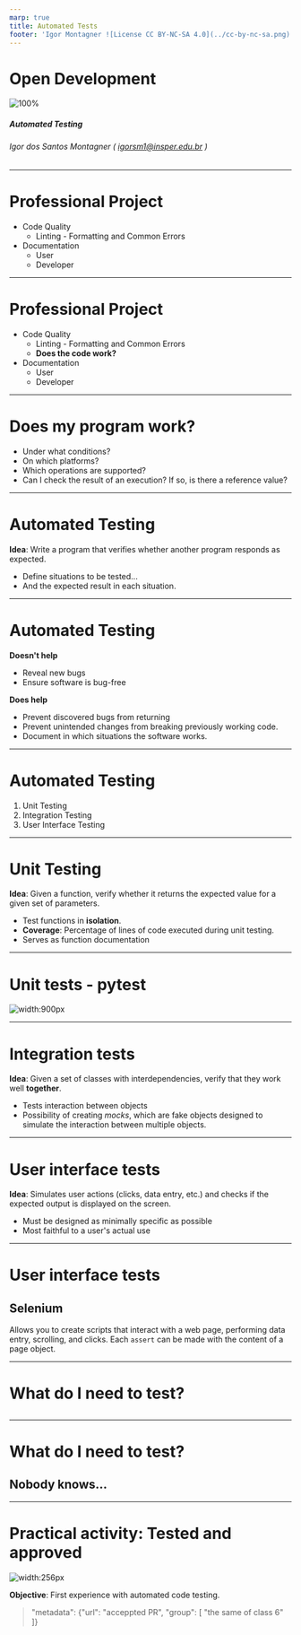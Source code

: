```yaml
---
marp: true
title: Automated Tests
footer: 'Igor Montagner ![License CC BY-NC-SA 4.0](../cc-by-nc-sa.png)'
---
```


<style>
	footer {
		position: fixed;
		bottom: 10px;
		left: 1050px;
		width: 400px;
	}

	footer img {
		vertical-align: middle;
	}
</style>


Open Development
===

![100%](capa.svg)

##### Automated Testing

###### Igor dos Santos Montagner ( [igorsm1@insper.edu.br](mailto:igorsm1@insper.edu.br) )

---

# Professional Project

- Code Quality
    - Linting - Formatting and Common Errors
- Documentation
    - User
    - Developer

---

# Professional Project

- Code Quality
    - Linting - Formatting and Common Errors
    - **Does the code work?**
- Documentation
    - User
    - Developer

----

# Does my program work?

- Under what conditions?
- On which platforms?
- Which operations are supported?
- Can I check the result of an execution? If so, is there a reference value?

---

# Automated Testing

**Idea**: Write a program that verifies whether another program responds as expected.

- Define situations to be tested...
- And the expected result in each situation.

---
# Automated Testing

**Doesn't help**

- Reveal new bugs
- Ensure software is bug-free

**Does help**

- Prevent discovered bugs from returning
- Prevent unintended changes from breaking previously working code.
- Document in which situations the software works.

---

# Automated Testing

1. Unit Testing
2. Integration Testing
3. User Interface Testing

---

# Unit Testing

**Idea**: Given a function, verify whether it returns the expected value for a given set of parameters.

- Test functions in **isolation**.
- **Coverage**: Percentage of lines of code executed during unit testing.
- Serves as function documentation


---
# Unit tests - pytest

![width:900px](pytest.png)

---

# Integration tests

**Idea**: Given a set of classes with interdependencies, verify that they work well **together**.

- Tests interaction between objects
- Possibility of creating *mocks*, which are fake objects designed to simulate the interaction between multiple objects.
----

# User interface tests

**Idea**: Simulates user actions (clicks, data entry, etc.) and checks if the expected output is displayed on the screen.

- Must be designed as minimally specific as possible
- Most faithful to a user's actual use

---

# User interface tests

## Selenium

Allows you to create scripts that interact with a web page, performing data entry, scrolling, and clicks. Each `assert` can be made with the content of a page object.

---

# What do I need to test?

## 

---


# What do I need to test?

## Nobody knows...

----

# Practical activity: Tested and approved


![width:256px](https://fonts.gstatic.com/s/i/materialicons/sentiment_very_satisfied/v4/24px.svg?download=true)

**Objective**: First experience with automated code testing.

> "metadata": {"url": "acceppted PR", "group": [ "the same of class 6" ]}
